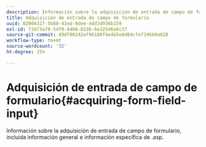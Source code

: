 ```yaml
---
description: Información sobre la adquisición de entrada de campo de formulario, incluida información general e información específica de .asp.
title: Adquisición de entrada de campo de formulario
uuid: 02004327-5b88-43ed-9dee-4dd3d936b159
exl-id: f3d73a70-54f0-4408-b536-6e325d6e6c17
source-git-commit: d9df90242ef96188f4e4b5e6d04cfef196b0a628
workflow-type: tm+mt
source-wordcount: '32'
ht-degree: 25%

---
```


# Adquisición de entrada de campo de formulario{#acquiring-form-field-input}

Información sobre la adquisición de entrada de campo de formulario, incluida información general e información específica de .asp.
